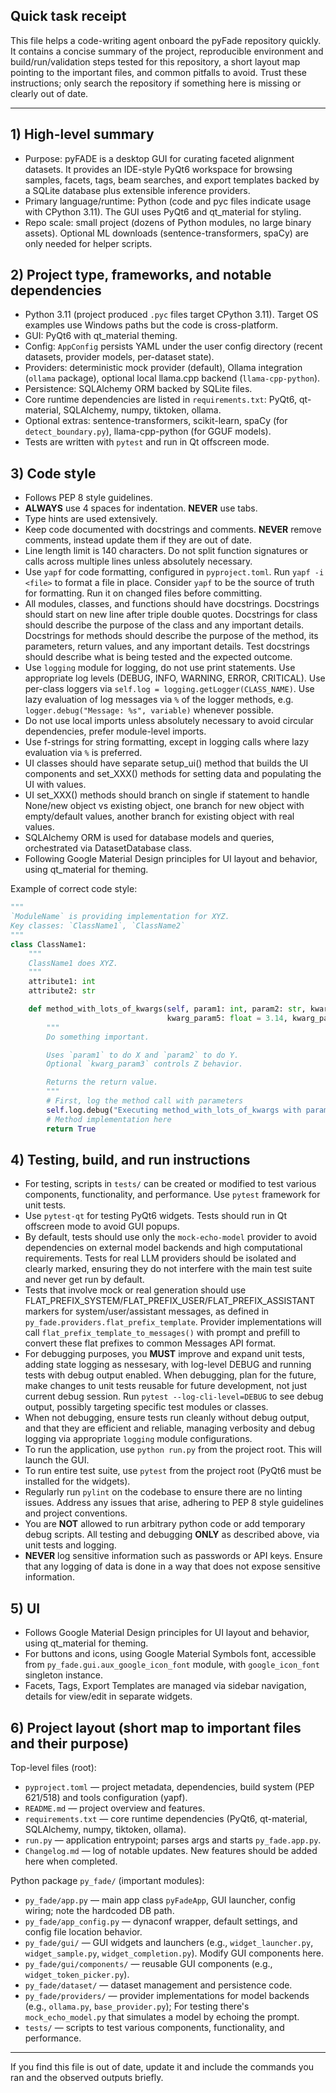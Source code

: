## Quick task receipt

This file helps a code-writing agent onboard the pyFade repository quickly. It contains a concise summary of the project, reproducible environment and build/run/validation steps tested for this repository, a short layout map pointing to the important files, and common pitfalls to avoid. Trust these instructions; only search the repository if something here is missing or clearly out of date.

---

## 1) High-level summary

- Purpose: pyFADE is a desktop GUI for curating faceted alignment datasets. It provides an IDE-style PyQt6 workspace for browsing samples, facets, tags, beam searches, and export templates backed by a SQLite database plus extensible inference providers.
- Primary language/runtime: Python (code and pyc files indicate usage with CPython 3.11). The GUI uses PyQt6 and qt_material for styling.
- Repo scale: small project (dozens of Python modules, no large binary assets). Optional ML downloads (sentence-transformers, spaCy) are only needed for helper scripts.

## 2) Project type, frameworks, and notable dependencies

- Python 3.11 (project produced `.pyc` files target CPython 3.11). Target OS examples use Windows paths but the code is cross-platform.
- GUI: PyQt6 with qt_material theming.
- Config: `AppConfig` persists YAML under the user config directory (recent datasets, provider models, per-dataset state).
- Providers: deterministic mock provider (default), Ollama integration (`ollama` package), optional local llama.cpp backend (`llama-cpp-python`).
- Persistence: SQLAlchemy ORM backed by SQLite files.
- Core runtime dependencies are listed in `requirements.txt`: PyQt6, qt-material, SQLAlchemy, numpy, tiktoken, ollama.
- Optional extras: sentence-transformers, scikit-learn, spaCy (for `detect_boundary.py`), llama-cpp-python (for GGUF models).
- Tests are written with `pytest` and run in Qt offscreen mode.

## 3) Code style
- Follows PEP 8 style guidelines.
- **ALWAYS** use 4 spaces for indentation. **NEVER** use tabs.
- Type hints are used extensively.
- Keep code documented with docstrings and comments. **NEVER** remove comments, instead update them if they are out of date.
- Line length limit is 140 characters. Do not split function signatures or calls across multiple lines unless absolutely necessary.
- Use `yapf` for code formatting, configured in `pyproject.toml`. Run `yapf -i <file>` to format a file in place. Consider `yapf` to be the source of truth for formatting. Run it on changed files before committing.
- All modules, classes, and functions should have docstrings. Docstrings should start on new line after triple double quotes. Docstrings for class should describe the purpose of the class and any important details. Docstrings for methods should describe the purpose of the method, its parameters, return values, and any important details. Test docstrings should describe what is being tested and the expected outcome.
- Use `logging` module for logging, do not use print statements. Use appropriate log levels (DEBUG, INFO, WARNING, ERROR, CRITICAL). Use per-class loggers via `self.log = logging.getLogger(CLASS_NAME)`. Use lazy evaluation of log messages via `%` of the logger methods, e.g. `logger.debug("Message: %s", variable)` whenever possible.
- Do not use local imports unless absolutely necessary to avoid circular dependencies, prefer module-level imports.
- Use f-strings for string formatting, except in logging calls where lazy evaluation via `%` is preferred.
- UI classes should have separate setup_ui() method that builds the UI components and set_XXX() methods for setting data and populating the UI with values.
- UI set_XXX() methods should branch on single if statement to handle None/new object vs existing object, one branch for new object with empty/default values, another branch for existing object with real values.
- SQLAlchemy ORM is used for database models and queries, orchestrated via DatasetDatabase class.
- Following Google Material Design principles for UI layout and behavior, using qt_material for theming.

Example of correct code style:
```python
"""
`ModuleName` is providing implementation for XYZ.
Key classes: `ClassName1`, `ClassName2`
"""
class ClassName1:
    """
    ClassName1 does XYZ.
    """
    attribute1: int
    attribute2: str

    def method_with_lots_of_kwargs(self, param1: int, param2: str, kwarg_param3: str = "default", kwarg_param4: int = 42,
                                   kwarg_param5: float = 3.14, kwarg_param6: bool = True) -> bool:
        """
        Do something important.

        Uses `param1` to do X and `param2` to do Y.
        Optional `kwarg_param3` controls Z behavior.

        Returns the return value.
        """
        # First, log the method call with parameters
        self.log.debug("Executing method_with_lots_of_kwargs with param1=%d, param2=%s", param1, param2)
        # Method implementation here
        return True
```

## 4) Testing, build, and run instructions
- For testing, scripts in `tests/` can be created or modified to test various components, functionality, and performance. Use `pytest` framework for unit tests.
- Use `pytest-qt` for testing PyQt6 widgets. Tests should run in Qt offscreen mode to avoid GUI popups.
- By default, tests should use only the `mock-echo-model` provider to avoid dependencies on external model backends and high computational requirements. Tests for real LLM providers should be isolated and clearly marked, ensuring they do not interfere with the main test suite and never get run by default.
- Tests that involve mock or real generation should use FLAT_PREFIX_SYSTEM/FLAT_PREFIX_USER/FLAT_PREFIX_ASSISTANT markers for system/user/assistant messages, as defined in `py_fade.providers.flat_prefix_template`. Provider implementations will call `flat_prefix_template_to_messages()` with prompt and prefill to convert these flat prefixes to common Messages API format.
- For debugging purposes, you **MUST** improve and expand unit tests, adding state logging as nessesary, with log-level DEBUG and running tests with debug output enabled. When debugging, plan for the future, make changes to unit tests reusable for future development, not just current debug session. Run `pytest --log-cli-level=DEBUG` to see debug output, possibly targeting specific test modules or classes.
- When not debugging, ensure tests run cleanly without debug output, and that they are efficient and reliable, managing verbosity and debug logging via appropriate `logging` module configurations.
- To run the application, use `python run.py` from the project root. This will launch the GUI.
- To run entire test suite, use `pytest` from the project root (PyQt6 must be installed for the widgets).
- Regularly run `pylint` on the codebase to ensure there are no linting issues. Address any issues that arise, adhering to PEP 8 style guidelines and project conventions.
- You are **NOT** allowed to run arbitrary python code or add temporary debug scripts. All testing and debugging **ONLY** as described above, via unit tests and logging.
- **NEVER** log sensitive information such as passwords or API keys. Ensure that any logging of data is done in a way that does not expose sensitive information.

## 5) UI
- Follows Google Material Design principles for UI layout and behavior, using qt_material for theming.
- For buttons and icons, using Google Material Symbols font, accessible from `py_fade.gui.aux_google_icon_font` module, with `google_icon_font` singleton instance.
- Facets, Tags, Export Templates are managed via sidebar navigation, details for view/edit in separate widgets.

## 6) Project layout (short map to important files and their purpose)

Top-level files (root):
- `pyproject.toml` — project metadata, dependencies, build system (PEP 621/518) and tools configuration (yapf).
- `README.md` — project overview and features.
- `requirements.txt` — core runtime dependencies (PyQt6, qt-material, SQLAlchemy, numpy, tiktoken, ollama).
- `run.py` — application entrypoint; parses args and starts `py_fade.app.py`.
- `Changelog.md` — log of notable updates. New features should be added here when completed.

Python package `py_fade/` (important modules):
- `py_fade/app.py` — main app class `pyFadeApp`, GUI launcher, config wiring; note the hardcoded DB path.
- `py_fade/app_config.py` — dynaconf wrapper, default settings, and config file location behavior.
- `py_fade/gui/` — GUI widgets and launchers (e.g., `widget_launcher.py`, `widget_sample.py`, `widget_completion.py`). Modify GUI components here.
- `py_fade/gui/components/` — reusable GUI components (e.g., `widget_token_picker.py`).
- `py_fade/dataset/` — dataset management and persistence code.
- `py_fade/providers/` — provider implementations for model backends (e.g., `ollama.py`, `base_provider.py`); For testing there's `mock_echo_model.py` that simulates a model by echoing the prompt.
- `tests/` — scripts to test various components, functionality, and performance.

---

If you find this file is out of date, update it and include the commands you ran and the observed outputs briefly.
